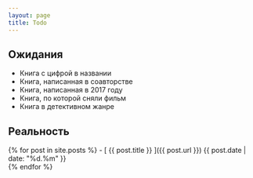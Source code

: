 ```yaml
---
layout: page
title: Todo
---
```


## Ожидания 
- Книга с цифрой в названии
- Книга, написанная в соавторстве 
- Книга, написанная в 2017 году 
- Книга, по которой сняли фильм 
- Книга в детективном жанре

## Реальность
{% for post in site.posts %} - [ {{ post.title }} ]({{ post.url }}) {{ post.date | date: "%d.%m" }}  
{% endfor %}
